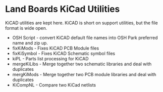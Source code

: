 Land Boards KiCad Utilities
===========================

KiCAD utilities are kept here.
KiCAD is short on support utilities, but the file format is wide open.

- OSH Script - convert KiCAD default file names into OSH Park preferred name and zip up.
- fixKiMods - Fixes KiCAD PCB Module files
- fixKiSymbol - Fixes KiCAD Schematic symbol files
- kiPL - Parts list processing for KiCAD
- mergeKiLibs - Merge together two schematic libraries and deal with duplicates
- mergKiMods - Merge together two PCB module libraries and deal with duplicates
- KiCompNL - Compare two KiCad netlists

